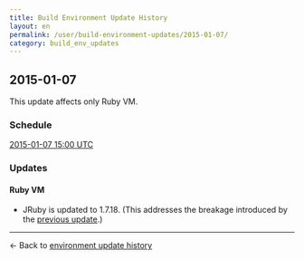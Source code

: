 ```yaml
---
title: Build Environment Update History
layout: en
permalink: /user/build-environment-updates/2015-01-07/
category: build_env_updates
---
```


## 2015-01-07

This update affects only Ruby VM.

### Schedule

[2015-01-07 15:00 UTC](http://everytimezone.com/#2015-1-7,180,cn3)

### Updates

#### Ruby VM

- JRuby is updated to 1.7.18. (This addresses the breakage introduced by the [previous update](/user/build-environment-updates/2014-12-29).)

--------

← Back to [environment update history](..)
